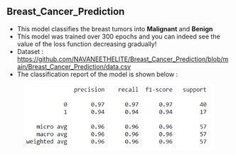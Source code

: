 ## Breast_Cancer_Prediction
- This model classifies the breast tumors into <b>Malignant</b> and <b>Benign</b>
- This model was trained over 300 epochs and you can indeed see the value of the loss function decreasing gradually!
- Dataset : https://github.com/NAVANEETHELITE/Breast_Cancer_Prediction/blob/main/Breast_Cancer_Prediction/data.csv
- The classification report of the model is shown below :
<p align="center">
  <img src="https://github.com/NAVANEETHELITE/Breast_Cancer_Prediction/blob/main/Breast_Cancer_Prediction/classification_report.png" width="85%" title="Classification Report" alt="Classification Report">
</p>
